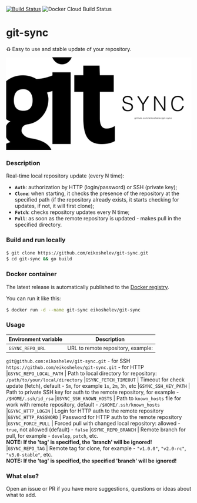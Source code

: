 [![Build Status](https://travis-ci.org/eikoshelev/git-sync.svg?branch=master)](https://travis-ci.org/eikoshelev/git-sync)
![Docker Cloud Build Status](https://img.shields.io/docker/cloud/build/eikoshelev/git-sync)

# git-sync

:recycle: Easy to use and stable update of your repository.
  
![alt text](assets/git-sync.png)
  
### Description
  
Real-time local repository update (every N time):
* **`Auth`**: authorization by HTTP (login/password) or SSH (private key);
* **`Clone`**: when starting, it checks the presence of the repository at the specified path (if the repository already exists, it starts checking for updates, if not, it will first clone);
* **`Fetch`**: checks repository updates every N time;
* **`Pull`**: as soon as the remote repository is updated - makes pull in the specified directory.

### Build and run locally
```sh
$ git clone https://github.com/eikoshelev/git-sync.git
$ cd git-sync && go build
```
### Docker container

The latest release is automatically published to the [Docker registry](https://hub.docker.com/r/eikoshelev/git-sync).

You can run it like this:
```sh
$ docker run -d --name git-sync eikoshelev/git-sync
```

### Usage
  
| **Environment variable** | **Description** |
| ------- | --- |
|`GSYNC_REPO_URL`        | URL to remote repository, example:  
`git@github.com:eikoshelev/git-sync.git` - for SSH  
`https://github.com/eikoshelev/git-sync.git` - for HTTP 
|`GSYNC_REPO_LOCAL_PATH` | Path to local directory for repository: `/path/to/your/local/directory` 
|`GSYNC_FETCH_TIMEOUT`   | Timeout for check update (fetch), default - `5m`, for example `1s`, `2m`, `3h`, etc 
|`GSYNC_SSH_KEY_PATH`    | Path to private SSH key for auth to the remote repository, for example - `/$HOME/.ssh/id_rsa` 
|`GSYNC_SSH_KNOWN_HOSTS` | Path to `known_hosts` file for work with remote repository, default - `/$HOME/.ssh/known_hosts`
|`GSYNC_HTTP_LOGIN`      | Login for HTTP auth to the remote repository 
|`GSYNC_HTTP_PASSWORD`   | Password for HTTP auth to the remote repository 
|`GSYNC_FORCE_PULL`      | Forced pull with changed local repository: allowed - `true`, not allowed (default) - `false` 
|`GSYNC_REPO_BRANCH`     | Remote branch for pull, for example - `develop`, `patch`, etc.  
**NOTE: If the 'tag' is specified, the 'branch' will be ignored!**
|`GSYNC_REPO_TAG`        | Remote tag for clone, for example - `"v1.0.0"`, `"v2.0-rc"`, `"v3.0-stable"`, etc.  
**NOTE: If the 'tag' is specified, the specified 'branch' will be ignored!**

### What else?

Open an issue or PR if you have more suggestions, questions or ideas about what to add.
